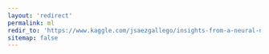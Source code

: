 ```yaml
---
layout: 'redirect'
permalink: ml
redir_to: 'https://www.kaggle.com/jsaezgallego/insights-from-a-neural-network'
sitemap: false
---
```

